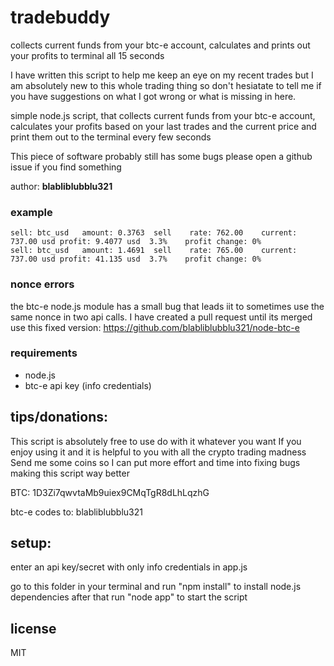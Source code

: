 # tradebuddy

collects current funds from your btc-e account, calculates and prints out your profits to terminal all 15 seconds

I have written this script to help me keep an eye on my recent trades but I am absolutely new to this whole trading thing so don't hesiatate to tell me if you have suggestions on what I got wrong or what is missing in here.

simple node.js script, that collects current funds from your btc-e account, 
calculates your profits based on your last trades and the current price and
print them out to the terminal every few seconds

This piece of software probably still has some bugs please open a github issue if you find something

author: **blabliblubblu321**

### example
```
sell: btc_usd	amount: 0.3763	sell	rate: 762.00	current: 737.00 usd	profit: 9.4077 usd	3.3%	profit change: 0%
sell: btc_usd	amount: 1.4691	sell	rate: 765.00	current: 737.00 usd	profit: 41.135 usd	3.7%	profit change: 0%
```

### nonce errors
the btc-e node.js module has a small bug that leads iit to sometimes use the same nonce in two api calls. I have created a pull request until its merged use this fixed version: https://github.com/blabliblubblu321/node-btc-e

### requirements
- node.js
- btc-e api key (info credentials)

## tips/donations:

This script is absolutely free to use do with it whatever you want
If you enjoy using it and it is helpful to you with all the crypto trading madness
Send me some coins so I can put more effort and time into fixing bugs making this script way better

BTC: 1D3Zi7qwvtaMb9uiex9CMqTgR8dLhLqzhG

btc-e codes to: blabliblubblu321

## setup:
enter an api key/secret with only info credentials in app.js

go to this folder in your terminal and run "npm install" to install node.js dependencies
after that run "node app" to start the script

## license

MIT
